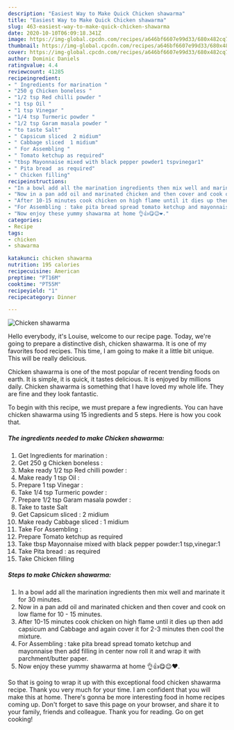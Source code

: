 ```yaml
---
description: "Easiest Way to Make Quick Chicken shawarma"
title: "Easiest Way to Make Quick Chicken shawarma"
slug: 463-easiest-way-to-make-quick-chicken-shawarma
date: 2020-10-10T06:09:18.341Z
image: https://img-global.cpcdn.com/recipes/a646bf6607e99d33/680x482cq70/chicken-shawarma-recipe-main-photo.jpg
thumbnail: https://img-global.cpcdn.com/recipes/a646bf6607e99d33/680x482cq70/chicken-shawarma-recipe-main-photo.jpg
cover: https://img-global.cpcdn.com/recipes/a646bf6607e99d33/680x482cq70/chicken-shawarma-recipe-main-photo.jpg
author: Dominic Daniels
ratingvalue: 4.4
reviewcount: 41285
recipeingredient:
- " Ingredients for marination "
- "250 g Chicken boneless "
- "1/2 tsp Red chilli powder "
- "1 tsp Oil "
- "1 tsp Vinegar "
- "1/4 tsp Turmeric powder "
- "1/2 tsp Garam masala powder "
- "to taste Salt"
- " Capsicum sliced  2 midium"
- " Cabbage sliced  1 midium"
- " For Assembling "
- " Tomato ketchup as required"
- "tbsp Mayonnaise mixed with black pepper powder1 tspvinegar1"
- " Pita bread  as required"
- " Chicken filling"
recipeinstructions:
- "In a bowl add all the marination ingredients then mix well and marinate it for 30 minutes."
- "Now in a pan add oil and marinated chicken and then cover and cook on low flame for 10 - 15 minutes."
- "After 10-15 minutes cook chicken on high flame until it dies up then add capsicum and Cabbage and again cover it for 2-3 minutes then cool the mixture."
- "For Assembling : take pita bread spread tomato ketchup and mayonnaise then add filling in center now roll it and wrap it with parchment/butter paper."
- "Now enjoy these yummy shawarma at home 👌👍😋😉❤."
categories:
- Recipe
tags:
- chicken
- shawarma

katakunci: chicken shawarma 
nutrition: 195 calories
recipecuisine: American
preptime: "PT16M"
cooktime: "PT55M"
recipeyield: "1"
recipecategory: Dinner

---
```



![Chicken shawarma](https://img-global.cpcdn.com/recipes/a646bf6607e99d33/680x482cq70/chicken-shawarma-recipe-main-photo.jpg)

Hello everybody, it's Louise, welcome to our recipe page. Today, we're going to prepare a distinctive dish, chicken shawarma. It is one of my favorites food recipes. This time, I am going to make it a little bit unique. This will be really delicious.

Chicken shawarma is one of the most popular of recent trending foods on earth. It is simple, it is quick, it tastes delicious. It is enjoyed by millions daily. Chicken shawarma is something that I have loved my whole life. They are fine and they look fantastic.




To begin with this recipe, we must prepare a few ingredients. You can have chicken shawarma using 15 ingredients and 5 steps. Here is how you cook that.

<!--inarticleads1-->

##### The ingredients needed to make Chicken shawarma:

1. Get  Ingredients for marination :
1. Get 250 g Chicken boneless :
1. Make ready 1/2 tsp Red chilli powder :
1. Make ready 1 tsp Oil :
1. Prepare 1 tsp Vinegar :
1. Take 1/4 tsp Turmeric powder :
1. Prepare 1/2 tsp Garam masala powder :
1. Take to taste Salt
1. Get  Capsicum sliced : 2 midium
1. Make ready  Cabbage sliced : 1 midium
1. Take  For Assembling :
1. Prepare  Tomato ketchup as required
1. Take tbsp Mayonnaise mixed with black pepper powder:1 tsp,vinegar:1
1. Take  Pita bread : as required
1. Take  Chicken filling




<!--inarticleads2-->

##### Steps to make Chicken shawarma:

1. In a bowl add all the marination ingredients then mix well and marinate it for 30 minutes.
1. Now in a pan add oil and marinated chicken and then cover and cook on low flame for 10 - 15 minutes.
1. After 10-15 minutes cook chicken on high flame until it dies up then add capsicum and Cabbage and again cover it for 2-3 minutes then cool the mixture.
1. For Assembling : take pita bread spread tomato ketchup and mayonnaise then add filling in center now roll it and wrap it with parchment/butter paper.
1. Now enjoy these yummy shawarma at home 👌👍😋😉❤.




So that is going to wrap it up with this exceptional food chicken shawarma recipe. Thank you very much for your time. I am confident that you will make this at home. There's gonna be more interesting food in home recipes coming up. Don't forget to save this page on your browser, and share it to your family, friends and colleague. Thank you for reading. Go on get cooking!
